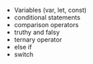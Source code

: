 - Variables (var, let, const)
- conditional statements
- comparison operators
- truthy and falsy
- ternary operator
- else if
- switch
